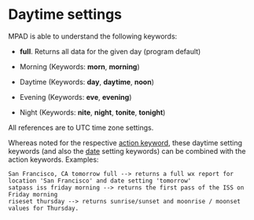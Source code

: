 # Daytime settings

MPAD is able to understand the following keywords:

- __full__. Returns all data for the given day (program default)

- Morning (Keywords: __morn__, __morning__)

- Daytime (Keywords: __day__, __daytime__, __noon__)

- Evening (Keywords: __eve__, __evening__)

- Night (Keywords: __nite__, __night__, __tonite__, __tonight__)


All references are to UTC time zone settings.

Whereas noted for the respective [action keyword](action_commands_.md), these daytime setting keywords (and also the [date](date_keywords.md) setting keywords) can be combined with the action keywords. Examples:

```
San Francisco, CA tomorrow full --> returns a full wx report for location 'San Francisco' and date setting 'tomorrow'
satpass iss friday morning --> returns the first pass of the ISS on Friday morning
riseset thursday --> returns sunrise/sunset and moonrise / moonset values for Thursday.
```
